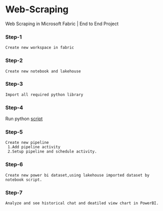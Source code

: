 # Web-Scraping
Web Scraping in Microsoft Fabric | End to End Project

### Step-1
```
Create new workspace in fabric
```
### Step-2
```
Create new notebook and lakehouse 
```
### Step-3
```
Import all required python library
```
### Step-4

Run python [script](https://github.com/Manish9383/Web-Scraping/blob/main/webscarp.ipynb)

### Step-5
```
Create new pipeline
 1.Add pipeline activity
 2.Setup pipeline and schedule activity.
 ```
### Step-6
```
Create new power bi dataset,using lakehouse imported dataset by notebook script.
```
### Step-7
```
Analyze and see historical chat and deatiled view chart in PowerBI.
```


